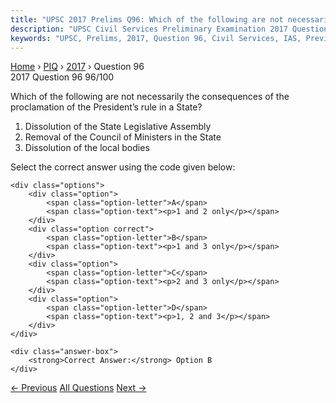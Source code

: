 ```yaml
---
title: "UPSC 2017 Prelims Q96: Which of the following are not necessarily the consequences..."
description: "UPSC Civil Services Preliminary Examination 2017 Question 96 with options and answer"
keywords: "UPSC, Prelims, 2017, Question 96, Civil Services, IAS, Previous Year Questions"
---
```


<nav class="breadcrumb">
    <a href="../../">Home</a>
    <span>›</span>
    <a href="../">PIQ</a>
    <span>›</span>
    <a href="./">2017</a>
    <span>›</span>
    <span>Question 96</span>
</nav>

<div class="question-header">
    <div class="question-meta">
        <span class="year-badge">2017</span>
        <span class="question-number">Question 96</span>
        <span class="progress">96/100</span>
    </div>
    <div class="progress-bar">
        <div class="progress-fill" style="width: 96.0%"></div>
    </div>
</div>

<div class="question-content">
    <div class="question-text">
        <p>Which of the following are not necessarily the consequences of the<br />
proclamation of the President’s rule in a State?</p>
<ol>
<li>Dissolution of the State Legislative Assembly</li>
<li>Removal of the Council of Ministers in the State</li>
<li>Dissolution of the local bodies</li>
</ol>
<p>Select the correct answer using the code given below:</p>
    </div>
    
    <div class="options">
        <div class="option">
            <span class="option-letter">A</span>
            <span class="option-text"><p>1 and 2 only</p></span>
        </div>
        <div class="option correct">
            <span class="option-letter">B</span>
            <span class="option-text"><p>1 and 3 only</p></span>
        </div>
        <div class="option">
            <span class="option-letter">C</span>
            <span class="option-text"><p>2 and 3 only</p></span>
        </div>
        <div class="option">
            <span class="option-letter">D</span>
            <span class="option-text"><p>1, 2 and 3</p></span>
        </div>
    </div>

    <div class="answer-box">
        <strong>Correct Answer:</strong> Option B
    </div>
</div>

<div class="question-nav">
    <a href="../q095-recently-there-was-a-proposal-to-translocate-some/" class="nav-btn prev">← Previous</a>
    <a href="../" class="nav-btn center">All Questions</a>
    <a href="../q097-which-of-the-following-are-envisaged-by-the-right/" class="nav-btn next">Next →</a>
</div>
